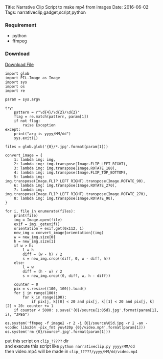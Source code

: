 Title: Narrative Clip Script to make mp4 from images
Date: 2016-06-02
Tags: narrativeclip,gadget,script,python


### Requirement
* python
* ffmpeg  

### Download
<a href="/note/scripts/narrativeclip.py">Download File</a>

```
import glob
import PIL.Image as Image
import sys
import os
import re

param = sys.argv

try:
    pattern = r"\d{4}/\d{2}/\d{2}"
    flag = re.match(pattern, param[1])
    if not flag:
        raise Exception
except:
    print("arg is yyyy/MM/dd")
    sys.exit(1)

files = glob.glob('{0}/*.jpg'.format(param[1]))

convert_image = {
    1: lambda img: img,
    2: lambda img: img.transpose(Image.FLIP_LEFT_RIGHT),
    3: lambda img: img.transpose(Image.ROTATE_180),
    4: lambda img: img.transpose(Image.FLIP_TOP_BOTTOM),
    5: lambda img: img.transpose(Image.FLIP_LEFT_RIGHT).transpose(Image.ROTATE_90),
    6: lambda img: img.transpose(Image.ROTATE_270),
    7: lambda img: img.transpose(Image.FLIP_LEFT_RIGHT).transpose(Image.ROTATE_270),
    8: lambda img: img.transpose(Image.ROTATE_90),
}

for i, file in enumerate(files):
    print(file)
    img = Image.open(file)
    exif = img._getexif()
    orientation = exif.get(0x112, 1)
    new_img = convert_image[orientation](img)
    w = new_img.size[0]
    h = new_img.size[1]
    if w > h:
        l = h
        diff = (w - h) / 2
        s = new_img.crop((diff, 0, w - diff, h))
    else:
        l = w
        diff = (h - w) / 2
        s = new_img.crop((0, diff, w, h - diff))

    counter = 0
    pix = s.resize((100, 100)).load()
    for j in range(100):
        for k in range(100):
            if pix[j, k][0] < 20 and pix[j, k][1] < 20 and pix[j, k][2] < 20: counter += 1
    if counter < 5000: s.save('{0}/source{1:05d}.jpg'.format(param[1], i), "JPEG")

os.system('ffmpeg -f image2 -r 2 -i {0}/source%05d.jpg -r 2 -an -vcodec libx264 -pix_fmt yuv420p {0}/video.mp4'.format(param[1]))
os.system('rm {0}/source*.jpg'.format(param[1]))
```

put this script on `clip_?????` dir  
and execute this script like `python narrativeclip.py yyyy/MM/dd`  
then video.mp4 will be made in `clip_?????/yyyy/MM/dd/video.mp4`  
